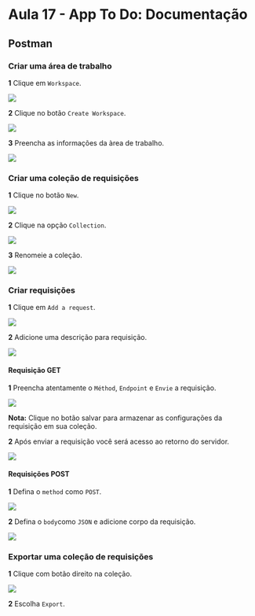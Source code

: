 # Aula 17 - App To Do: Documentação

## Postman

### Criar uma área de trabalho

**1** Clique em `Workspace`.

![](https://gitlab.com/wssantanna/ctd-frontii/-/raw/main/17/imagens/1.png)

**2** Clique no botão `Create Workspace`.

![](https://gitlab.com/wssantanna/ctd-frontii/-/raw/main/17/imagens/2.png)

**3** Preencha as informações da àrea de trabalho.

![](https://gitlab.com/wssantanna/ctd-frontii/-/raw/main/17/imagens/3.png)


### Criar uma coleção de requisições

**1** Clique no botão `New`.

![](https://gitlab.com/wssantanna/ctd-frontii/-/raw/main/17/imagens/4.png)

**2** Clique na opção `Collection`.

![](https://gitlab.com/wssantanna/ctd-frontii/-/raw/main/17/imagens/5.png)

**3** Renomeie a coleção.

![](https://gitlab.com/wssantanna/ctd-frontii/-/raw/main/17/imagens/6.png)

### Criar requisições

**1** Clique em `Add a request`.

![](https://gitlab.com/wssantanna/ctd-frontii/-/raw/main/17/imagens/7.png)

**2** Adicione uma descrição para requisição.

![](https://gitlab.com/wssantanna/ctd-frontii/-/raw/main/17/imagens/8.png)

#### Requisição GET

**1** Preencha atentamente o `Méthod`, `Endpoint` e `Envie` a requisição. 

![](https://gitlab.com/wssantanna/ctd-frontii/-/raw/main/17/imagens/9.png)

**Nota:** Clique no botão salvar para armazenar as configurações da requisição em sua coleção.

**2** Após enviar a requisição você será acesso ao retorno do servidor.

![](https://gitlab.com/wssantanna/ctd-frontii/-/raw/main/17/imagens/10.png)


#### Requisições POST

**1** Defina o `method` como `POST`.

![](https://gitlab.com/wssantanna/ctd-frontii/-/raw/main/17/imagens/11.png)

**2** Defina o `body`como `JSON` e adicione corpo da requisição.

![](https://gitlab.com/wssantanna/ctd-frontii/-/raw/main/17/imagens/12.png)

### Exportar uma coleção de requisições

**1** Clique com botão direito na coleção.

![](https://gitlab.com/wssantanna/ctd-frontii/-/raw/main/17/imagens/13.png)

**2** Escolha `Export`.

